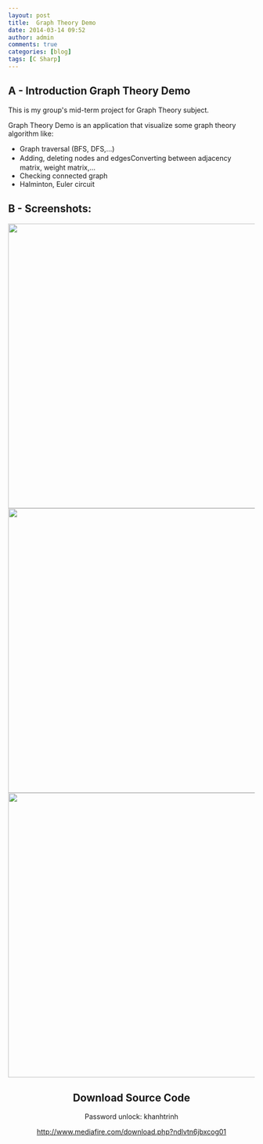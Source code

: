 ```yaml
---
layout: post
title:  Graph Theory Demo
date: 2014-03-14 09:52
author: admin
comments: true
categories: [blog]
tags: [C Sharp]
---
```


<h2>A - Introduction Graph Theory Demo</h2>
This is my group's mid-term project for Graph Theory subject.

Graph Theory Demo is an application that visualize some graph theory algorithm like:
<ul>
	<li>Graph traversal (BFS, DFS,...)</li>
	<li>Adding, deleting nodes and edges<span style="font-size: 14px; line-height: 1.5em;">Converting between adjacency matrix, weight matrix,...</span></li>
	<li>Checking connected graph</li>
	<li>Halminton, Euler circuit</li>
</ul>
<!--more-->
<h2>B - Screenshots:</h2>
<img class="aligncenter" alt="" src="http://i1189.photobucket.com/albums/z427/khanhtrinhspk/Linh%20Tinh/1-3.png" width="580" />

<img class="aligncenter" alt="" src="http://i1189.photobucket.com/albums/z427/khanhtrinhspk/Linh%20Tinh/2-3.png" width="580" />

<img class="aligncenter" alt="" src="http://i1189.photobucket.com/albums/z427/khanhtrinhspk/Linh%20Tinh/3-2.png" width="580" />
<h2 style="text-align: center;"><strong>Download Source Code</strong></h2>
<p style="text-align: center;">Password unlock: khanhtrinh</p>
<p style="text-align: center;"><a href="http://www.mediafire.com/download.php?ndlvtn6jbxcog01" target="_blank">http://www.mediafire.com/download.php?ndlvtn6jbxcog01</a></p>
